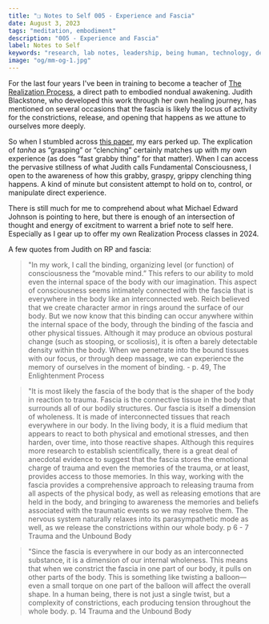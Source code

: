 ```yaml
---
title: "❏ Notes to Self 005 - Experience and Fascia"
date: August 3, 2023
tags: "meditation, embodiment"
description: "005 - Experience and Fascia"
label: Notes to Self
keywords: "research, lab notes, leadership, being human, technology, design, cosmology, worlding"
image: "og/mm-og-1.jpg"
---
```


For the last four years I've been in training to become a teacher of [The Realization Process](https://realizationprocess.org), a direct path to embodied nondual awakening. Judith Blackstone, who developed this work through her own healing journey, has mentioned on several occasions that the fascia is likely the locus of activity for the constrictions, release, and opening that happens as we attune to ourselves more deeply.

So when I stumbled across [this paper](https://opentheory.net/2023/07/principles-of-vasocomputation-a-unification-of-buddhist-phenomenology-active-inference-and-physical-reflex-part-i/), my ears perked up. The explication of _tanha_ as &ldquo;grasping&rdquo; or &ldquo;clenching&rdquo; certainly matches up with my own experience (as does &ldquo;fast grabby thing&rdquo; for that matter). When I can access the pervasive stillness of what Judith calls Fundamental Consciousness, I open to the awareness of how this grabby, graspy, grippy clenching thing happens. A kind of minute but consistent attempt to hold on to, control, or manipulate direct experience.

There is still much for me to comprehend about what Michael Edward Johnson is pointing to here, but there is enough of an intersection of thought and energy of excitment to warrent a brief note to self here. Especially as I gear up to offer my own Realization Process classes in 2024.

A few quotes from Judith on RP and fascia:

> "In my work, I call the binding, organizing level (or function) of consciousness the “movable mind.” This refers to our ability to mold even the internal space of the body with our imagination. This aspect of consciousness seems intimately connected with the fascia that is everywhere in the body like an interconnected web. Reich believed that we create character armor in rings around the surface of our body. But we now know that this binding can occur anywhere within the internal space of the body, through the binding of the fascia and other physical tissues. Although it may produce an obvious postural change (such as stooping, or scoliosis), it is often a barely detectable density within the body. When we penetrate into the bound tissues with our focus, or through deep massage, we can experience the memory of ourselves in the moment of binding. - p. 49, The Enlightenment Process

> "It is most likely the fascia of the body that is the shaper of the body in reaction to trauma. Fascia is the connective tissue in the body that surrounds all of our bodily structures. Our fascia is itself a dimension of wholeness. It is made of interconnected tissues that reach everywhere in our body. In the living body, it is a fluid medium that appears to react to both physical and emotional stresses, and then harden, over time, into those reactive shapes. Although this requires more research to establish scientifically, there is a great deal of anecdotal evidence to suggest that the fascia stores the emotional charge of trauma and even the memories of the trauma, or at least, provides access to those memories. In this way, working with the fascia provides a comprehensive approach to releasing trauma from all aspects of the physical body, as well as releasing emotions that are held in the body, and bringing to awareness the memories and beliefs associated with the traumatic events so we may resolve them. The nervous system naturally relaxes into its parasympathetic mode as well, as we release the constrictions within our whole body. p 6 - 7 Trauma and the Unbound Body

> "Since the fascia is everywhere in our body as an interconnected substance, it is a dimension of our internal wholeness. This means that when we constrict the fascia in one part of our body, it pulls on other parts of the body. This is something like twisting a balloon—even a small torque on one part of the balloon will affect the overall shape. In a human being, there is not just a single twist, but a complexity of constrictions, each producing tension throughout the whole body. p. 14 Trauma and the Unbound Body
